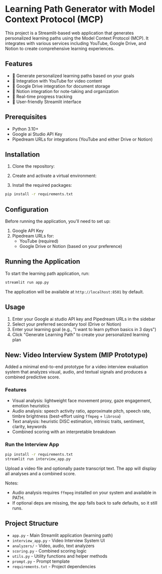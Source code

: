 # Learning Path Generator with Model Context Protocol (MCP)

This project is a Streamlit-based web application that generates personalized learning paths using the Model Context Protocol (MCP). It integrates with various services including YouTube, Google Drive, and Notion to create comprehensive learning experiences.

## Features

- 🎯 Generate personalized learning paths based on your goals
- 🎥 Integration with YouTube for video content
- 📁 Google Drive integration for document storage
- 📝 Notion integration for note-taking and organization
- 🚀 Real-time progress tracking
- 🎨 User-friendly Streamlit interface

## Prerequisites

- Python 3.10+
- Google ai Studio API Key
- Pipedream URLs for integrations (YouTube and either Drive or Notion)

## Installation

1. Clone the repository:

2. Create and activate a virtual environment:

3. Install the required packages:
```bash
pip install -r requirements.txt
```

## Configuration

Before running the application, you'll need to set up:

1. Google API Key
2. Pipedream URLs for:
   - YouTube (required)
   - Google Drive or Notion (based on your preference)

## Running the Application

To start the learning path application, run:
```bash
streamlit run app.py
```

The application will be available at `http://localhost:8501` by default.

## Usage

1. Enter your Google ai studio API key and Pipedream URLs in the sidebar
2. Select your preferred secondary tool (Drive or Notion)
3. Enter your learning goal (e.g., "I want to learn python basics in 3 days")
4. Click "Generate Learning Path" to create your personalized learning plan

## New: Video Interview System (MIP Prototype)

Added a minimal end-to-end prototype for a video interview evaluation system that analyzes visual, audio, and textual signals and produces a combined predictive score.

### Features
- Visual analysis: lightweight face movement proxy, gaze engagement, emotion heuristics
- Audio analysis: speech activity ratio, approximate pitch, speech rate, timbre brightness (best-effort using `ffmpeg` + `librosa`)
- Text analysis: heuristic DISC estimation, intrinsic traits, sentiment, clarity, keywords
- Combined scoring with an interpretable breakdown

### Run the Interview App
```bash
pip install -r requirements.txt
streamlit run interview_app.py
```

Upload a video file and optionally paste transcript text. The app will display all analyses and a combined score.

Notes:
- Audio analysis requires `ffmpeg` installed on your system and available in PATH.
- If optional deps are missing, the app falls back to safe defaults, so it still runs.

## Project Structure

- `app.py` - Main Streamlit application (learning path)
- `interview_app.py` - Video Interview System UI
- `analyzers/` - Video, audio, text analyzers
- `scoring.py` - Combined scoring logic
- `utils.py` - Utility functions and helper methods
- `prompt.py` - Prompt template
- `requirements.txt` - Project dependencies
